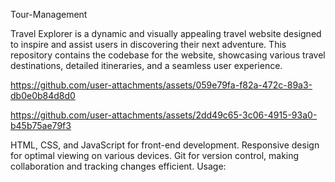 Tour-Management

Travel Explorer is a dynamic and visually appealing travel website designed to inspire and assist users in discovering their next adventure. This repository contains the codebase for the website, showcasing various travel destinations, detailed itineraries, and a seamless user experience.

https://github.com/user-attachments/assets/059e79fa-f82a-472c-89a3-db0e0b84d8d0

https://github.com/user-attachments/assets/2dd49c65-3c06-4915-93a0-b45b75ae79f3


HTML, CSS, and JavaScript for front-end development.
Responsive design for optimal viewing on various devices.
Git for version control, making collaboration and tracking changes efficient.
Usage:
